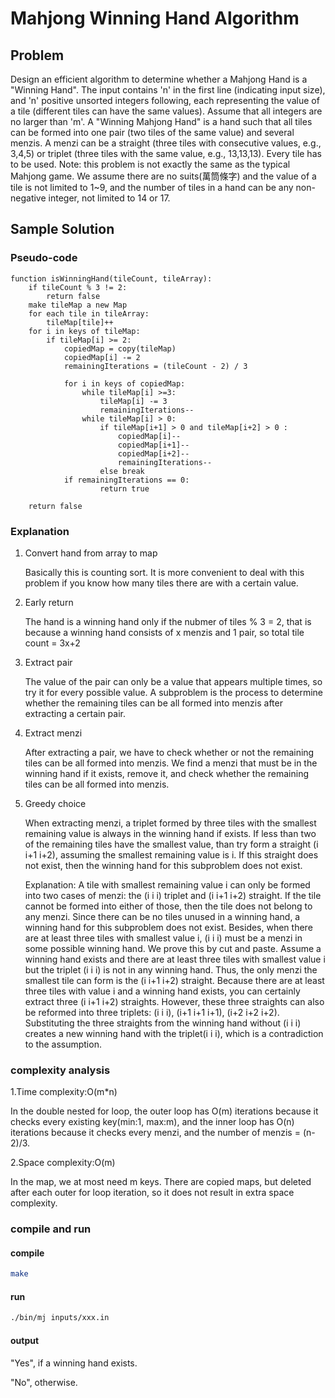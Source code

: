# Mahjong Winning Hand Algorithm

## Problem 

Design an efficient algorithm to determine whether a Mahjong Hand is a "Winning Hand". The input contains 'n' in the first line (indicating input size), and 'n' positive unsorted integers following, each representing the value of a tile (different tiles can have the same values). Assume that all integers are no larger than 'm'. A "Winning Mahjong Hand" is a hand such that all tiles can be formed into one pair (two tiles of the same value) and several menzis. A menzi can be a straight (three tiles with consecutive values, e.g., 3,4,5) or triplet (three tiles with the same value, e.g., 13,13,13). Every tile has to be used.
Note: this problem is not exactly the same as the typical Mahjong game. We assume there are no suits(萬筒條字) and the value of a tile is not limited to 1~9, and the number of tiles in a hand can be any non-negative integer, not limited to 14 or 17.

## Sample Solution

### Pseudo-code

```pseudo
function isWinningHand(tileCount, tileArray):
    if tileCount % 3 != 2:
        return false
    make tileMap a new Map
    for each tile in tileArray:
        tileMap[tile]++
    for i in keys of tileMap:
        if tileMap[i] >= 2:
            copiedMap = copy(tileMap)
            copiedMap[i] -= 2
            remainingIterations = (tileCount - 2) / 3

            for i in keys of copiedMap:
                while tileMap[i] >=3:
                    tileMap[i] -= 3
                    remainingIterations--
                while tileMap[i] > 0:
                    if tileMap[i+1] > 0 and tileMap[i+2] > 0 :
                        copiedMap[i]--
                        copiedMap[i+1]--
                        copiedMap[i+2]--
                        remainingIterations--
                    else break
            if remainingIterations == 0:
                    return true

    return false
```
### Explanation

1. Convert hand from array to map

    Basically this is counting sort. It is more convenient to deal with this problem if you know how many tiles there are with a certain value. 

2. Early return
    
    The hand is a winning hand only if the nubmer of tiles % 3 = 2, that is because a winning hand consists of x menzis and 1 pair, so total tile count = 3x+2

3. Extract pair

    The value of the pair can only be a value that appears multiple times, so try it for every possible value. A subproblem is the process to determine whether the remaining tiles can be all formed into menzis after extracting a certain pair.

4. Extract menzi

    After extracting a pair, we have to check whether or not the remaining tiles can be all formed into menzis. We find a menzi that must be in the winning hand if it exists, remove it, and check whether the remaining tiles can be all formed into menzis. 

5. Greedy choice

     When extracting menzi, a triplet formed by three tiles with the smallest remaining value is always in the winning hand if exists. If less than two of the remaining tiles have the smallest value, than try form a straight (i i+1 i+2), assuming the smallest remaining value is i. If this straight does not exist, then the winning hand for this subproblem does not exist. 

     Explanation: A tile with smallest remaining value i can only be formed into two cases of menzi: the (i i i) triplet and (i i+1 i+2) straight. If the tile cannot be formed into either of those, then the tile does not belong to any menzi. Since there can be no tiles unused in a winning hand, a winning hand for this subproblem does not exist. Besides, when there are at least three tiles with smallest value i, (i i i) must be a menzi in some possible winning hand. We prove this by cut and paste. Assume a winning hand exists and there are at least three tiles with smallest value i but the triplet (i i i) is not in any winning hand. Thus, the only menzi the smallest tile can form is the (i i+1 i+2) straight. Because there are at least three tiles with value i and a winning hand exists, you can certainly extract three (i i+1 i+2) straights. However, these three straights can also be reformed into three triplets: (i i i), (i+1 i+1 i+1), (i+2 i+2 i+2). Substituting the three straights from the winning hand without (i i i) creates a new winning hand with the triplet(i i i), which is a contradiction to the assumption.    


### complexity analysis

1.Time complexity:O(m*n) 

In the double nested for loop, the outer loop has O(m) iterations because it checks every existing key(min:1, max:m), and the inner loop has O(n) iterations because it checks every menzi, and the number of menzis = (n-2)/3.

2.Space complexity:O(m)

In the map, we at most need m keys. There are copied maps, but deleted after each outer for loop iteration, so it does not result in extra space complexity.


### compile and run

#### compile
```sh
make
```

#### run
```sh
./bin/mj inputs/xxx.in
```

#### output
"Yes", if a winning hand exists.

"No", otherwise.